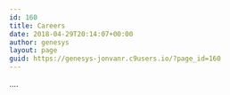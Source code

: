 ```yaml
---
id: 160
title: Careers
date: 2018-04-29T20:14:07+00:00
author: genesys
layout: page
guid: https://genesys-jonvanr.c9users.io/?page_id=160
---
```

&#8230;.
